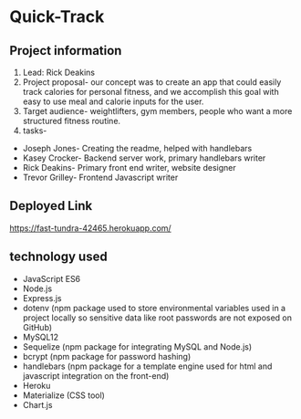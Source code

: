 # Quick-Track

## Project information
1. Lead: Rick Deakins
2. Project proposal- our concept was to create an app that could easily track calories for personal fitness, and we accomplish this goal with easy to use meal
and calorie inputs for the user.
3. Target audience- weightlifters, gym members, people who want a more structured fitness routine.
4. tasks- 
  * Joseph Jones- Creating the readme, helped with handlebars
  * Kasey Crocker- Backend server work, primary handlebars writer
  * Rick Deakins- Primary front end writer, website designer
  * Trevor Grilley- Frontend Javascript writer
  
  ## Deployed Link
  https://fast-tundra-42465.herokuapp.com/
  
  ## technology used
 * JavaScript ES6
 * Node.js
 * Express.js
 * dotenv (npm package used to store environmental variables used in a project locally so sensitive data like root passwords are not exposed on GitHub)
 * MySQL12
 * Sequelize (npm package for integrating MySQL and Node.js)
 * bcrypt (npm package for password hashing)
 * handlebars (npm package for a template engine used for html and javascript integration on the front-end)
 * Heroku
 * Materialize (CSS tool)
 * Chart.js
